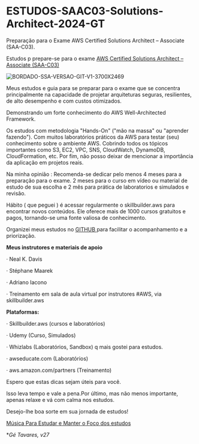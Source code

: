 # ESTUDOS-SAAC03-Solutions-Architect-2024-GT

Preparação para o Exame 
AWS Certified Solutions Architect – Associate (SAA-C03).



Estudos p prepare-se para o exame [AWS Certified Solutions Architect – Associate (SAA-C03) ](https://aws.amazon.com/certification/certified-solutions-architect-associate)



![BORDADO-SSA-VERSAO-GIT-V1-3700X2469](https://github.com/rogtavares/ESTUDOS-SAAC03-Solutions-Architect-2024-GT/assets/91990479/8c0e3301-88f2-49c0-8922-211d2a177732)


Meus estudos e guia para se preparar para o exame que se concentra principalmente na capacidade de projetar arquiteturas seguras, resilientes, de alto desempenho e com custos otimizados.

Demonstrando um forte conhecimento do AWS Well-Architected Framework.

Os estudos com metodologia "Hands-On" ("mão na massa" ou "aprender fazendo").
Com muitos laboratórios práticos da AWS para testar (seu)  conhecimento sobre o ambiente AWS. 
Cobrindo todos os tópicos importantes como S3, EC2, VPC, SNS, CloudWatch, DynamoDB, CloudFormation, etc.
Por fim, não posso deixar de mencionar a importância da aplicação em projetos reais.


Na minha opinião :
Recomenda-se dedicar pelo menos 4 meses para a preparação para o exame.
2 meses para o curso em vídeo ou material de estudo de sua escolha e 2 mês para prática de laboratorios e simulados  e revisão.



Hábito ( que peguei ) é acessar regularmente o skillbuilder.aws para encontrar novos conteúdos.
Ele oferece mais de 1000 cursos gratuitos e pagos, tornando-se uma fonte valiosa de conhecimento.

Organizei meus estudos no [GITHUB ](https://github.com/users/rogtavares/projects/13) para facilitar o acompanhamento e a priorização.



****Meus instrutores e materiais de apoio****

·  Neal K. Davis

·  Stéphane Maarek

· Adriano Iacono 

·  Treinamento em sala de aula virtual por instrutores #AWS, via skillbuilder.aws 


**Plataformas:**

·  Skillbuilder.aws (cursos e laboratórios)

·  Udemy (Curso, Simulados)

·  Whizlabs (Laboratórios, Sandbox)  q mais gostei para estudos.

·  awseducate.com (Laboratórios)

·  aws.amazon.com/partners (Treinamento)


Espero que estas dicas sejam úteis para você.

Isso leva tempo e vale a pena.Por último, mas não menos importante, apenas relaxe e vá com calma nos estudos. 

Desejo-lhe boa sorte em sua jornada de estudos!


[Música Para Estudar e Manter o Foco dos estudos ](https://open.spotify.com/playlist/1GG4WhvCAIcILpNOGaT7Vv?si=ac734ed33de54813)

**Gé  Tavares, v27*